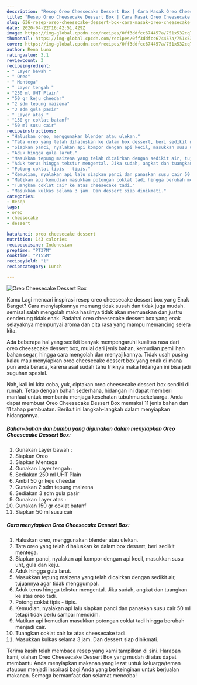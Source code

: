 ```yaml
---
description: "Resep Oreo Cheesecake Dessert Box | Cara Masak Oreo Cheesecake Dessert Box Yang Lezat"
title: "Resep Oreo Cheesecake Dessert Box | Cara Masak Oreo Cheesecake Dessert Box Yang Lezat"
slug: 636-resep-oreo-cheesecake-dessert-box-cara-masak-oreo-cheesecake-dessert-box-yang-lezat
date: 2020-04-22T16:42:51.429Z
image: https://img-global.cpcdn.com/recipes/0ff3ddfcc674457a/751x532cq70/oreo-cheesecake-dessert-box-foto-resep-utama.jpg
thumbnail: https://img-global.cpcdn.com/recipes/0ff3ddfcc674457a/751x532cq70/oreo-cheesecake-dessert-box-foto-resep-utama.jpg
cover: https://img-global.cpcdn.com/recipes/0ff3ddfcc674457a/751x532cq70/oreo-cheesecake-dessert-box-foto-resep-utama.jpg
author: Rena Luna
ratingvalue: 3.1
reviewcount: 3
recipeingredient:
- " Layer bawah "
- " Oreo"
- " Mentega"
- " Layer tengah "
- "250 ml UHT Plain"
- "50 gr keju cheedar"
- "2 sdm tepung maizena"
- "3 sdm gula pasir"
- " Layer atas "
- "150 gr coklat batanf"
- "50 ml susu cair"
recipeinstructions:
- "Haluskan oreo, menggunakan blender atau ulekan."
- "Tata oreo yang telah dihaluskan ke dalam box dessert, beri sedikit mentega."
- "Siapkan panci, nyalakan api kompor dengan api kecil, masukkan susu uht, gula dan keju."
- "Aduk hingga gula larut."
- "Masukkan tepung maizena yang telah dicairkan dengan sedikit air, tujuannya agar tidak menggumpal."
- "Aduk terus hingga tekstur mengental. Jika sudah, angkat dan tuangkan ke atas oreo tadi."
- "Potong coklat tipis - tipis."
- "Kemudian, nyalakan api lalu siapkan panci dan panaskan susu cair 50 ml tetapi tidak perlu sampai mendidih."
- "Matikan api kemudian masukkan potongan coklat tadi hingga berubah menjadi cair."
- "Tuangkan coklat cair ke atas cheesecake tadi."
- "Masukkan kulkas selama 3 jam. Dan dessert siap dinikmati."
categories:
- Resep
tags:
- oreo
- cheesecake
- dessert

katakunci: oreo cheesecake dessert 
nutrition: 143 calories
recipecuisine: Indonesian
preptime: "PT37M"
cooktime: "PT55M"
recipeyield: "1"
recipecategory: Lunch

---
```



![Oreo Cheesecake Dessert Box](https://img-global.cpcdn.com/recipes/0ff3ddfcc674457a/751x532cq70/oreo-cheesecake-dessert-box-foto-resep-utama.jpg)

Kamu Lagi mencari inspirasi resep oreo cheesecake dessert box yang Enak Banget? Cara menyiapkannya memang tidak susah dan tidak juga mudah. semisal salah mengolah maka hasilnya tidak akan memuaskan dan justru cenderung tidak enak. Padahal oreo cheesecake dessert box yang enak selayaknya mempunyai aroma dan cita rasa yang mampu memancing selera kita.

Ada beberapa hal yang sedikit banyak mempengaruhi kualitas rasa dari oreo cheesecake dessert box, mulai dari jenis bahan, kemudian pemilihan bahan segar, hingga cara mengolah dan menyajikannya. Tidak usah pusing kalau mau menyiapkan oreo cheesecake dessert box yang enak di mana pun anda berada, karena asal sudah tahu triknya maka hidangan ini bisa jadi suguhan spesial.




Nah, kali ini kita coba, yuk, ciptakan oreo cheesecake dessert box sendiri di rumah. Tetap dengan bahan sederhana, hidangan ini dapat memberi manfaat untuk membantu menjaga kesehatan tubuhmu sekeluarga. Anda dapat membuat Oreo Cheesecake Dessert Box memakai 11 jenis bahan dan 11 tahap pembuatan. Berikut ini langkah-langkah dalam menyiapkan hidangannya.

<!--inarticleads1-->

##### Bahan-bahan dan bumbu yang digunakan dalam menyiapkan Oreo Cheesecake Dessert Box:

1. Gunakan  Layer bawah :
1. Siapkan  Oreo
1. Siapkan  Mentega
1. Gunakan  Layer tengah :
1. Sediakan 250 ml UHT Plain
1. Ambil 50 gr keju cheedar
1. Gunakan 2 sdm tepung maizena
1. Sediakan 3 sdm gula pasir
1. Gunakan  Layer atas :
1. Gunakan 150 gr coklat batanf
1. Siapkan 50 ml susu cair




<!--inarticleads2-->

##### Cara menyiapkan Oreo Cheesecake Dessert Box:

1. Haluskan oreo, menggunakan blender atau ulekan.
1. Tata oreo yang telah dihaluskan ke dalam box dessert, beri sedikit mentega.
1. Siapkan panci, nyalakan api kompor dengan api kecil, masukkan susu uht, gula dan keju.
1. Aduk hingga gula larut.
1. Masukkan tepung maizena yang telah dicairkan dengan sedikit air, tujuannya agar tidak menggumpal.
1. Aduk terus hingga tekstur mengental. Jika sudah, angkat dan tuangkan ke atas oreo tadi.
1. Potong coklat tipis - tipis.
1. Kemudian, nyalakan api lalu siapkan panci dan panaskan susu cair 50 ml tetapi tidak perlu sampai mendidih.
1. Matikan api kemudian masukkan potongan coklat tadi hingga berubah menjadi cair.
1. Tuangkan coklat cair ke atas cheesecake tadi.
1. Masukkan kulkas selama 3 jam. Dan dessert siap dinikmati.




Terima kasih telah membaca resep yang kami tampilkan di sini. Harapan kami, olahan Oreo Cheesecake Dessert Box yang mudah di atas dapat membantu Anda menyiapkan makanan yang lezat untuk keluarga/teman ataupun menjadi inspirasi bagi Anda yang berkeinginan untuk berjualan makanan. Semoga bermanfaat dan selamat mencoba!
